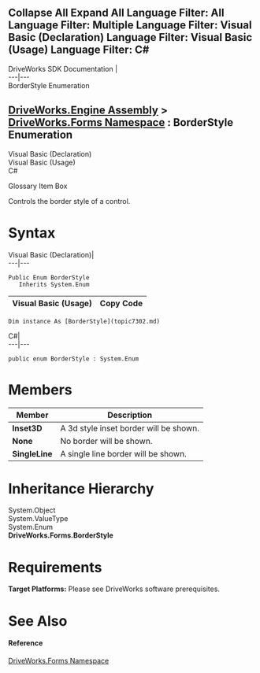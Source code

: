 Collapse All Expand All Language Filter: All  Language Filter: Multiple  Language Filter: Visual Basic (Declaration) Language Filter: Visual Basic (Usage) Language Filter: C#  
---  
DriveWorks SDK Documentation  |   
---|---  
BorderStyle Enumeration   
  
[DriveWorks.Engine Assembly](topic2156.md) > [DriveWorks.Forms Namespace](topic7266.md) : BorderStyle Enumeration  
---  
  
Visual Basic (Declaration)    
Visual Basic (Usage)    
C# 

Glossary Item Box

Controls the border style of a control. 

# Syntax

Visual Basic (Declaration)|   
---|---  
      
    
    Public Enum BorderStyle 
       Inherits System.Enum  
  
Visual Basic (Usage)| Copy Code  
---|---  
      
    
    Dim instance As [BorderStyle](topic7302.md)  
  
C#|   
---|---  
      
    
    public enum BorderStyle : System.Enum   
  
# Members

Member| Description  
---|---  
**Inset3D**|  A 3d style inset border will be shown.  
**None**|  No border will be shown.  
**SingleLine**|  A single line border will be shown.  
  
# Inheritance Hierarchy

System.Object  
System.ValueType  
System.Enum  
**DriveWorks.Forms.BorderStyle**  


# Requirements

**Target Platforms:** Please see DriveWorks software prerequisites.

# See Also

#### Reference

[DriveWorks.Forms Namespace](topic7266.md)


